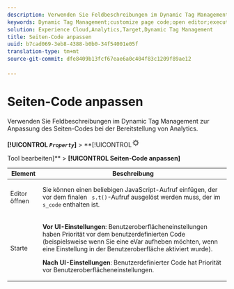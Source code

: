 ```yaml
---
description: Verwenden Sie Feldbeschreibungen im Dynamic Tag Management zur Anpassung des Seiten-Codes bei der Bereitstellung von Analytics.
keywords: Dynamic Tag Management;customize page code;open editor;execute
solution: Experience Cloud,Analytics,Target,Dynamic Tag Management
title: Seiten-Code anpassen
uuid: b7cad069-3eb8-4388-b0b0-34f54001e05f
translation-type: tm+mt
source-git-commit: dfe8409b13fcf67eae6a0c404f83c1209f89ae12

---
```



# Seiten-Code anpassen

Verwenden Sie Feldbeschreibungen im Dynamic Tag Management zur Anpassung des Seiten-Codes bei der Bereitstellung von Analytics.

**[!UICONTROL *`Property`*]** > **[!UICONTROL![](assets/settings_gear.png)

Tool bearbeiten]** > **[!UICONTROL Seiten-Code anpassen]**

<table id="table_A4676A5FEE814DF9A05DA0E56F8B4C6D"> 
 <thead> 
  <tr> 
   <th colname="col1" class="entry"> Element </th> 
   <th colname="col2" class="entry"> Beschreibung </th> 
  </tr> 
 </thead>
 <tbody> 
  <tr> 
   <td colname="col1"> <p>Editor öffnen </p> </td> 
   <td colname="col2"> <p>Sie können einen beliebigen JavaScript-Aufruf einfügen, der vor dem finalen <code> s.t()</code>-Aufruf ausgelöst werden muss, der im <code> s_code</code> enthalten ist. </p> </td> 
  </tr> 
  <tr> 
   <td colname="col1"> <p>Starte </p> </td> 
   <td colname="col2"> <p> <b>Vor UI-Einstellungen</b>: Benutzeroberflächeneinstellungen haben Priorität vor dem benutzerdefinierten Code (beispielsweise wenn Sie eine eVar aufheben möchten, wenn eine Einstellung in der Benutzeroberfläche aktiviert wurde). </p> <p> <b>Nach UI-Einstellungen</b>: Benutzerdefinierter Code hat Priorität vor Benutzeroberflächeneinstellungen. </p> </td> 
  </tr> 
 </tbody> 
</table>

